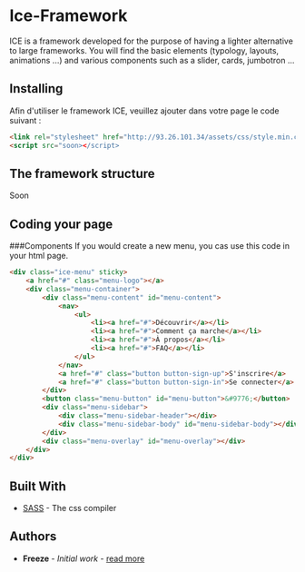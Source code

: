 # Ice-Framework

ICE is a framework developed for the purpose of having a lighter alternative to large frameworks.
You will find the basic elements (typology, layouts, animations ...) and various components such as a slider, cards, jumbotron ...

## Installing

Afin d'utiliser le framework ICE, veuillez ajouter dans votre page le code suivant :
```html
<link rel="stylesheet" href="http://93.26.101.34/assets/css/style.min.css">
<script src="soon></script>
```

## The framework structure

Soon

## Coding your page

###Components
If you would create a new menu, you cas use this code in your html page.
```html
<div class="ice-menu" sticky>
    <a href="#" class="menu-logo"></a>
    <div class="menu-container">
        <div class="menu-content" id="menu-content">
            <nav>
                <ul>
                    <li><a href="#">Découvrir</a></li>
                    <li><a href="#">Comment ça marche</a></li>
                    <li><a href="#">À propos</a></li>
                    <li><a href="#">FAQ</a></li>
                </ul>
            </nav>
            <a href="#" class="button button-sign-up">S'inscrire</a>
            <a href="#" class="button button-sign-in">Se connecter</a>
        </div>
        <button class="menu-button" id="menu-button">&#9776;</button>
        <div class="menu-sidebar">
            <div class="menu-sidebar-header"></div>
            <div class="menu-sidebar-body" id="menu-sidebar-body"></div>
        </div>
        <div class="menu-overlay" id="menu-overlay"></div>
    </div>
</div>
```

## Built With

* [SASS](https://sass-lang.com/) - The css compiler


## Authors

* **Freeze** - *Initial work* - [read more](https://github.com/Freeze455)